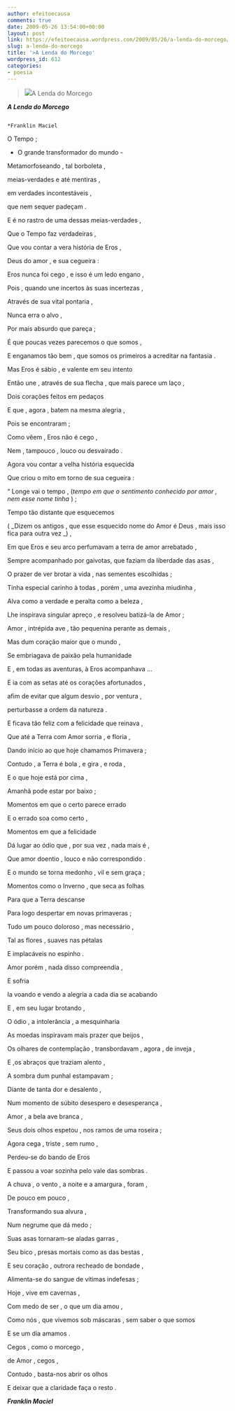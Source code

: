 ```yaml
---
author: efeitoecausa
comments: true
date: 2009-05-26 13:54:00+00:00
layout: post
link: https://efeitoecausa.wordpress.com/2009/05/26/a-lenda-do-morcego/
slug: a-lenda-do-morcego
title: '>A Lenda do Morcego'
wordpress_id: 612
categories:
- poesia
---
```


>[![](http://efeitoecausa.files.wordpress.com/2009/05/erospsique.jpg?w=193)](http://efeitoecausa.files.wordpress.com/2009/05/erospsique.jpg)A Lenda do Morcego 	 	 

_**A Lenda do Morcego**_

                                                                                          *Franklin Maciel
  


O Tempo ;

- O grande transformador do mundo -

Metamorfoseando , tal borboleta , 

meias-verdades e até mentiras , 

em verdades incontestáveis , 

que nem sequer padeçam .


  


E é no rastro de uma dessas meias-verdades ,

Que o Tempo faz verdadeiras , 

Que vou contar a vera história de Eros , 

Deus do amor , e sua cegueira :


  


Eros nunca foi cego , e isso é um ledo engano , 

Pois , quando une incertos às suas incertezas , 

Através de sua vital pontaria , 

Nunca erra o alvo ,

Por mais absurdo que pareça ;


  


É que poucas vezes parecemos o que somos , 

E enganamos tão bem , que somos os primeiros a acreditar na fantasia .


  


Mas Eros é sábio , e valente em seu intento

Então une , através de sua flecha , que mais parece um laço , 

Dois corações feitos em pedaços

E que , agora , batem na mesma alegria , 

Pois se encontraram ;


  


Como vêem , Eros não é cego , 

Nem , tampouco , louco ou desvairado .


  


Agora vou contar a velha história esquecida

Que criou o mito em torno de sua cegueira :


  


“ Longe vai o tempo , (_tempo em que o sentimento conhecido por amor  , nem esse nome tinha_ ) ;

Tempo tão distante que esquecemos

( _Dizem os antigos , que esse esquecido nome do Amor é Deus , mais isso fica para outra vez _) ,

Em que Eros e seu arco perfumavam a terra de amor arrebatado ,

Sempre acompanhado por gaivotas, que faziam da liberdade das asas ,

O prazer de ver brotar a vida , nas sementes escolhidas ;


  


Tinha especial carinho à todas , porém , uma avezinha miudinha , 

Alva como a verdade e peralta como a beleza ,

Lhe inspirava singular apreço , e resolveu batizá-la de Amor ;


  


Amor , intrépida ave , tão pequenina perante as demais ,

Mas dum coração maior que o mundo , 

Se embriagava de paixão pela humanidade

E , em todas as aventuras, à Eros acompanhava ...

E ia com as setas até os corações afortunados , 

afim de evitar que algum desvio , por ventura ,

perturbasse a ordem da natureza .


  


E ficava tão feliz com a felicidade que reinava ,

Que até a Terra com Amor sorria , e floria , 

Dando início ao que hoje chamamos Primavera ;


  


Contudo , a Terra é bola , e gira , e roda , 

E o que hoje está por cima ,

Amanhã pode estar por baixo ;


  


Momentos em que o certo parece errado

E o errado soa como certo ,


  


Momentos em que a felicidade

Dá lugar ao ódio que , por sua vez , nada mais é ,

Que amor doentio , louco e não correspondido .


  


E o mundo se torna medonho , vil e sem graça ;


  


Momentos como o Inverno , que seca as folhas

Para que a Terra descanse

Para logo despertar em novas  primaveras ;


  


Tudo um pouco doloroso , mas necessário ,

Tal as flores , suaves nas pétalas 

E implacáveis no espinho .


  


Amor porém , nada disso compreendia , 

E sofria

Ia voando e vendo a alegria  a cada dia se acabando 

E , em seu lugar brotando , 

O ódio , a intolerância , a mesquinharia 

As moedas  inspiravam mais prazer que beijos , 

Os olhares de contemplação , transbordavam , agora , de inveja ,

E ,os abraços que traziam alento , 

A sombra dum punhal estampavam ;


  


Diante de tanta dor e desalento , 

Num momento de súbito desespero e desesperança ,

Amor , a bela ave branca , 

Seus dois olhos espetou , nos ramos de uma roseira ;


  


Agora cega , triste , sem rumo ,

Perdeu-se do bando de Eros

E passou a voar sozinha pelo vale das sombras .


  


A chuva , o vento , a noite e a amargura , foram ,

De pouco em pouco , 

Transformando sua alvura , 

Num negrume que dá medo ;


  


Suas asas tornaram-se aladas garras , 

Seu bico , presas mortais como as das bestas ,

E seu coração , outrora recheado de bondade , 

Alimenta-se do sangue de vítimas indefesas ;


  


Hoje , vive em cavernas , 

Com medo de ser , o que um dia amou , 

Como nós , que vivemos sob máscaras , sem saber o que somos

E se um dia amamos .


  


Cegos , como o morcego , 

de Amor , cegos ,

Contudo , basta-nos abrir os olhos 

E deixar que a claridade faça o resto .


  


                                                                  


  


_**Franklin Maciel**_


  

  

